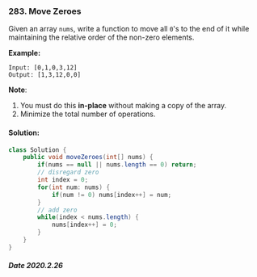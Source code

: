 ### 283. Move Zeroes

Given an array `nums`, write a function to move all `0`'s to the end of it while maintaining the relative order of the non-zero elements.

**Example:**

```
Input: [0,1,0,3,12]
Output: [1,3,12,0,0]
```

**Note**:

1. You must do this **in-place** without making a copy of the array.
2. Minimize the total number of operations.

#### Solution:

```java
class Solution {
    public void moveZeroes(int[] nums) {
        if(nums == null || nums.length == 0) return;
        // disregard zero
        int index = 0;
        for(int num: nums) {
            if(num != 0) nums[index++] = num;
        }
        // add zero
        while(index < nums.length) {
            nums[index++] = 0;
        }
    }
}
```

##### Date 2020.2.26